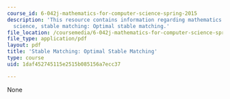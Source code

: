 ```yaml
---
course_id: 6-042j-mathematics-for-computer-science-spring-2015
description: 'This resource contains information regarding mathematics for computer
  science, stable matching: Optimal stable matching.'
file_location: /coursemedia/6-042j-mathematics-for-computer-science-spring-2015/1daf452745115e2515b085156a7ecc37_MIT6_042JS15_Optimal.pdf
file_type: application/pdf
layout: pdf
title: 'Stable Matching: Optimal Stable Matching'
type: course
uid: 1daf452745115e2515b085156a7ecc37

---
```

None